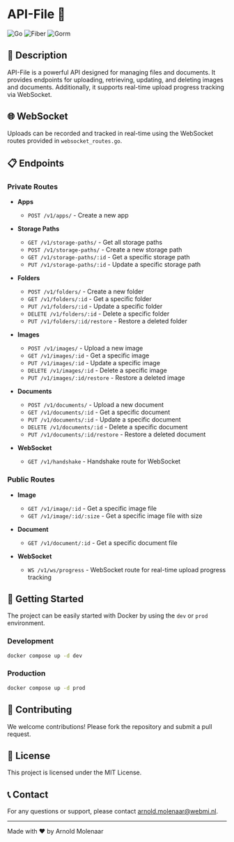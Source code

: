 # API-File 📂

![Go](https://img.shields.io/badge/Go-1.17-blue)
![Fiber](https://img.shields.io/badge/Fiber-2.0-green)
![Gorm](https://img.shields.io/badge/Gorm-1.21.12-orange)

## 📜 Description

API-File is a powerful API designed for managing files and documents. It provides endpoints for uploading, retrieving, updating, and deleting images and documents. Additionally, it supports real-time upload progress tracking via WebSocket.

## 🌐 WebSocket

Uploads can be recorded and tracked in real-time using the WebSocket routes provided in `websocket_routes.go`.

## 📋 Endpoints

### Private Routes

- **Apps**
    - `POST /v1/apps/` - Create a new app

- **Storage Paths**
    - `GET /v1/storage-paths/` - Get all storage paths
    - `POST /v1/storage-paths/` - Create a new storage path
    - `GET /v1/storage-paths/:id` - Get a specific storage path
    - `PUT /v1/storage-paths/:id` - Update a specific storage path

- **Folders**
    - `POST /v1/folders/` - Create a new folder
    - `GET /v1/folders/:id` - Get a specific folder
    - `PUT /v1/folders/:id` - Update a specific folder
    - `DELETE /v1/folders/:id` - Delete a specific folder
    - `PUT /v1/folders/:id/restore` - Restore a deleted folder

- **Images**
    - `POST /v1/images/` - Upload a new image
    - `GET /v1/images/:id` - Get a specific image
    - `PUT /v1/images/:id` - Update a specific image
    - `DELETE /v1/images/:id` - Delete a specific image
    - `PUT /v1/images/:id/restore` - Restore a deleted image

- **Documents**
    - `POST /v1/documents/` - Upload a new document
    - `GET /v1/documents/:id` - Get a specific document
    - `PUT /v1/documents/:id` - Update a specific document
    - `DELETE /v1/documents/:id` - Delete a specific document
    - `PUT /v1/documents/:id/restore` - Restore a deleted document

- **WebSocket**
    - `GET /v1/handshake` - Handshake route for WebSocket

### Public Routes

- **Image**
    - `GET /v1/image/:id` - Get a specific image file
    - `GET /v1/image/:id/:size` - Get a specific image file with size

- **Document**
    - `GET /v1/document/:id` - Get a specific document file

- **WebSocket**
  -  `WS /v1/ws/progress` - WebSocket route for real-time upload progress tracking

## 🚀 Getting Started

The project can be easily started with Docker by using the `dev` or `prod` environment.

### Development

```sh
docker compose up -d dev
```

### Production

```sh
docker compose up -d prod
```

## 🤝 Contributing
We welcome contributions! Please fork the repository and submit a pull request.

## 📝 License

This project is licensed under the MIT License.

## 📞 Contact

For any questions or support, please contact [arnold.molenaar@webmi.nl](mailto:arnold.molenaar@webmi.nl).
<hr></hr> Made with ❤️ by Arnold Molenaar